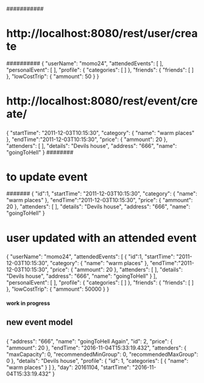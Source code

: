 ###########
# http://localhost:8080/rest/user/create
##########
{
	"userName": "momo24",
	"attendedEvents":
	[
	],
	"personalEvent":
	[
	],
	"profile":
	{
	    "categories":
	    [
	    ]
	},
	"friends":
	{
	    "friends":
	    [
	    ]
	},
	"lowCostTrip":
	{
	    "ammount": 50
	}
}
######
# http://localhost:8080/rest/event/create/
#####
{
    "startTime":
    "2011-12-03T10:15:30",
    "category":
    {
        "name": "warm places"
    },
    "endTime":"2011-12-03T10:15:30",
    "price":
    {
        "ammount": 20
    },
            "attenders":
    [
    ],
    "details": "Devils house",
    "address": "666",
    "name": "goingToHell"
}
########
# to update event
#######
{
	"id":1,
    "startTime":
    "2011-12-03T10:15:30",
    "category":
    {
        "name": "warm places"
    },
    "endTime":"2011-12-03T10:15:30",
    "price":
    {
        "ammount": 20
    },
            "attenders":
    [
    ],
    "details": "Devils house",
    "address": "666",
    "name": "goingToHell"
}
#####
# user updated with an attended event
#####
{
	"userName": "momo24",
	"attendedEvents":
	[
	{
	"id":1,
    "startTime":
    "2011-12-03T10:15:30",
    "category":
    {
        "name": "warm places"
    },
    "endTime":"2011-12-03T10:15:30",
    "price":
    {
        "ammount": 20
    },
            "attenders":
    [
    ],
    "details": "Devils house",
    "address": "666",
    "name": "goingToHell"
	}
	],
	"personalEvent":
	[
	],
	"profile":
	{
	    "categories":
	    [
	    ]
	},
	"friends":
	{
	    "friends":
	    [
	    ]
	},
	"lowCostTrip":
	{
	    "ammount": 50000
	}
}
#### work in progress
## new event model
##
{
        "address": "666",
        "name": "goingToHell Again",
        "id": 2,
        "price":
        {
			"ammount": 20
        },
        "endTime": "2016-11-04T15:33:19.432",
        "attenders":
        {
            "maxCapacity": 0,
            "recommendedMinGroup": 0,
            "recommendedMaxGroup": 0
        },
        "details": "Devils house",
        "profile":
        {
            "id": 1,
            "categories":
            [
                {
                    "name": "warm places"
                }
            ]
        },
        "day": 20161104,
        "startTime": "2016-11-04T15:33:19.432"
    }
